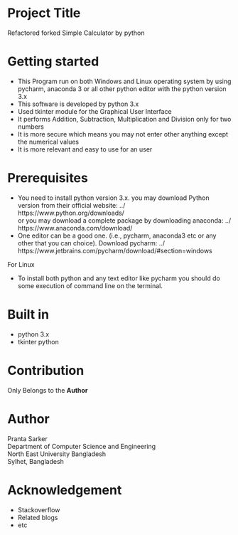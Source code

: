 # Project Title

Refactored forked Simple Calculator by python

# Getting started

<ul> 
<li> This Program run on both Windows and Linux operating system by using pycharm, anaconda 3 or all other python editor with the python version 3.x  </li>
<li> This software is developed by python 3.x </li>
<li> Used tkinter module for the Graphical User Interface </li>
<li> It performs  Addition, Subtraction, Multiplication and Division only for two numbers </li>
<li> It is more secure which means you may not enter other anything except the numerical values </li>
<li> It is more relevant and easy to use for an user </li>
</ul>

# Prerequisites

<ul>
<li>You need to install python version 3.x. you may download Python version from their official website: ../ https://www.python.org/downloads/ <br/>
or you may download a complete package by downloading anaconda: ../ https://www.anaconda.com/download/ <br/>
</li>
<li> One editor can be a good one. (i.e., pycharm, anaconda3 etc or any other that you can choice). Download pycharm:  ../ https://www.jetbrains.com/pycharm/download/#section=windows </li>
</ul>

For Linux

<ul> 
<li> To install both python and any text editor like pycharm you should do some execution of command line on the terminal.  </li>

</ul>

# Built in

<ul> <li> python 3.x  <br/></li> <li> tkinter python <br/> </li> </ul>

# Contribution

Only Belongs to the <b>Author </b>

# Author

Pranta Sarker <br/>
Department of Computer Science and Engineering <br/>
North East University Bangladesh <br/>
Sylhet, Bangladesh <br/>

# Acknowledgement

<ul> <li> Stackoverflow  <br/> </li> <li> Related blogs <br/> </li> <li> etc </li> </ul>
